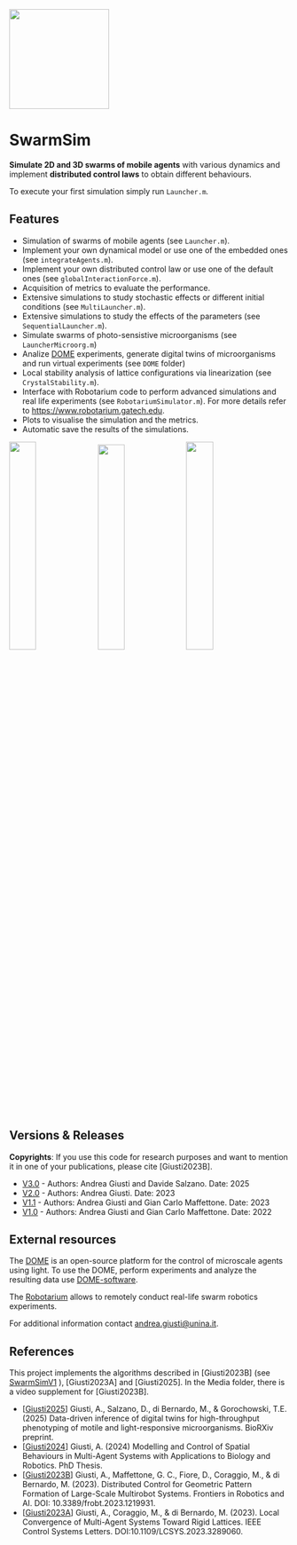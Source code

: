 <img src="https://github.com/diBernardoGroup/SwarmSimPublic/assets/13195814/58bb7b7e-1966-4d4e-80ec-92e0e7fa2669" width="180">

# SwarmSim

**Simulate 2D and 3D swarms of mobile agents** with various dynamics and implement **distributed control laws** to obtain different behaviours.

To execute your first simulation simply run `Launcher.m`.

## Features
  - Simulation of swarms of mobile agents (see `Launcher.m`).
  - Implement your own dynamical model or use one of the embedded ones (see `integrateAgents.m`).
  - Implement your own distributed control law or use one of the default ones (see `globalInteractionForce.m`).
  - Acquisition of metrics to evaluate the performance.
  - Extensive simulations to study stochastic effects or different initial conditions (see `MultiLauncher.m`).
  - Extensive simulations to study the effects of the parameters (see `SequentialLauncher.m`).
  - Simulate swarms of photo-sensistive microorganisms (see `LauncherMicroorg.m`)
  - Analize [DOME](https://theopendome.org/) experiments, generate digital twins of microorganisms and run virtual experiments (see `DOME` folder) 
  - Local stability analysis of lattice configurations via linearization (see `CrystalStability.m`).
  - Interface with Robotarium code to perform advanced simulations and real life experiments (see `RobotariumSimulator.m`). 
    For more details refer to https://www.robotarium.gatech.edu.
  - Plots to visualise the simulation and the metrics.
  - Automatic save the results of the simulations.

  <img src="https://github.com/user-attachments/assets/bb57d7d6-e805-4a75-8567-b29126084fb6" width="31%">
  <img src="https://github.com/user-attachments/assets/9979db08-9035-47fa-a7d3-9d825f3fc8d3" width="30.8%">
  <img src="https://github.com/user-attachments/assets/cf3c8c66-2634-4057-b042-2f3e1995fec1" width="31%">

## Versions & Releases
**Copyrights**: If you use this code for research purposes and want to mention it in one of your publications, please cite [Giusti2023B].
  - [V3.0](https://github.com/diBernardoGroup/SwarmSimPublic/releases/tag/v3) - Authors: Andrea Giusti and Davide Salzano. Date: 2025
  - [V2.0](https://github.com/diBernardoGroup/SwarmSimPublic/releases/tag/v2) - Authors: Andrea Giusti. Date: 2023
  - [V1.1](https://github.com/diBernardoGroup/SwarmSimPublic/releases/tag/v1.1) - Authors: Andrea Giusti and Gian Carlo Maffettone. Date: 2023
  - [V1.0](https://github.com/diBernardoGroup/SwarmSimPublic/releases/tag/v1) - Authors: Andrea Giusti and Gian Carlo Maffettone. Date: 2022

## External resources
The [DOME](https://theopendome.org/) is an open-source platform for the control of microscale agents using light. 
To use the DOME, perform experiments and analyze the resulting data use [DOME-software](https://github.com/andreagiusti96/DOME-software).

The [Robotarium](https://www.robotarium.gatech.edu) allows to remotely conduct real-life swarm robotics experiments.

For additional information contact andrea.giusti@unina.it.

## References
This project implements the algorithms described in [Giusti2023B] (see [SwarmSimV1](https://github.com/diBernardoGroup/SwarmSimPublic/tree/SwarmSimV1) ), [Giusti2023A] and [Giusti2025]. In the Media folder, there is a video supplement for [Giusti2023B].

  - \[[Giusti2025](https://doi.org/10.1101/2025.02.21.639423)\] Giusti, A., Salzano, D., di Bernardo, M., & Gorochowski, T.E. (2025) Data-driven inference of digital twins for high-throughput phenotyping of motile and light-responsive microorganisms. BioRXiv preprint.
  - \[[Giusti2024](https://doi.org/10.48550/arXiv.2501.00110)\] Giusti, A. (2024) Modelling and Control of Spatial Behaviours in Multi-Agent Systems with Applications to Biology and Robotics. PhD Thesis.
  - \[[Giusti2023B](https://www.frontiersin.org/journals/robotics-and-ai/articles/10.3389/frobt.2023.1219931)\] Giusti, A., Maffettone, G. C., Fiore, D., Coraggio, M., & di Bernardo, M. (2023). Distributed Control for Geometric Pattern Formation of Large-Scale Multirobot Systems. Frontiers in Robotics and AI. DOI: 10.3389/frobt.2023.1219931.
  - \[[Giusti2023A](https://ieeexplore.ieee.org/abstract/document/10160116)\] Giusti, A., Coraggio, M., & di Bernardo, M. (2023). Local Convergence of Multi-Agent Systems Toward Rigid Lattices. IEEE Control Systems Letters. DOI:10.1109/LCSYS.2023.3289060.
